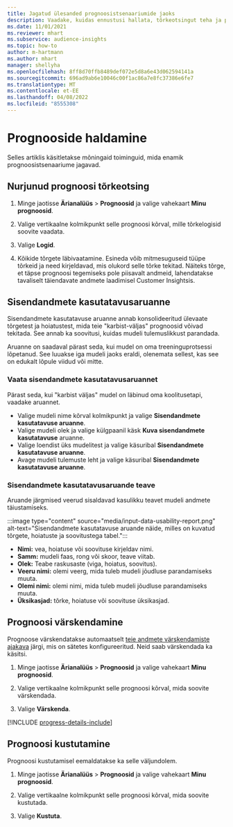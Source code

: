 ```yaml
---
title: Jagatud ülesanded prognoosistsenaariumide jaoks
description: Vaadake, kuidas ennustusi hallata, tõrkeotsingut teha ja prognoose määratleda.
ms.date: 11/01/2021
ms.reviewer: mhart
ms.subservice: audience-insights
ms.topic: how-to
author: m-hartmann
ms.author: mhart
manager: shellyha
ms.openlocfilehash: 8ff8d70ffb8489def072e5d8a6e43d062594141a
ms.sourcegitcommit: 696ad9ab6e10046c00f1ac86a7e8fc37386e6fe7
ms.translationtype: MT
ms.contentlocale: et-EE
ms.lasthandoff: 04/08/2022
ms.locfileid: "8555308"
---
```

# <a name="manage-predictions"></a>Prognooside haldamine

Selles artiklis käsitletakse mõningaid toiminguid, mida enamik prognoosistsenaariume jagavad.

## <a name="troubleshoot-a-failed-prediction"></a>Nurjunud prognoosi tõrkeotsing

1. Minge jaotisse **Ärianalüüs** > **Prognoosid** ja valige vahekaart **Minu prognoosid**.

1. Valige vertikaalne kolmikpunkt selle prognoosi kõrval, mille tõrkelogisid soovite vaadata.

1. Valige **Logid**.

1. Kõikide tõrgete läbivaatamine. Esineda võib mitmesuguseid tüüpe tõrkeid ja need kirjeldavad, mis olukord selle tõrke tekitad. Näiteks tõrge, et täpse prognoosi tegemiseks pole piisavalt andmeid, lahendatakse tavaliselt täiendavate andmete laadimisel Customer Insightsis.

## <a name="input-data-usability-report"></a>Sisendandmete kasutatavusaruanne

Sisendandmete kasutatavuse aruanne annab konsolideeritud ülevaate tõrgetest ja hoiatustest, mida teie "karbist-väljas" prognoosid võivad tekitada. See annab ka soovitusi, kuidas mudeli tulemuslikkust parandada.

Aruanne on saadaval pärast seda, kui mudel on oma treeninguprotsessi lõpetanud. See luuakse iga mudeli jaoks eraldi, olenemata sellest, kas see on edukalt lõpule viidud või mitte.

### <a name="view-the-input-data-usability-report"></a>Vaata sisendandmete kasutatavusaruannet

Pärast seda, kui "karbist väljas" mudel on läbinud oma koolitusetapi, vaadake aruannet.
- Valige mudeli nime kõrval kolmikpunkt ja valige **Sisendandmete kasutatavuse aruanne**.
- Valige mudeli olek ja valige külgpaanil käsk **Kuva sisendandmete kasutatavuse** aruanne.
- Valige loendist üks mudelitest ja valige käsuribal **Sisendandmete kasutatavuse aruanne**.
- Avage mudeli tulemuste leht ja valige käsuribal **Sisendandmete kasutatavuse aruanne**.

### <a name="information-in-the-input-data-usability-report"></a>Sisendandmete kasutatavusaruande teave

Aruande järgmised veerud sisaldavad kasulikku teavet mudeli andmete täiustamiseks.

:::image type="content" source="media/input-data-usability-report.png" alt-text="Sisendandmete kasutatavuse aruande näide, milles on kuvatud tõrgete, hoiatuste ja soovitustega tabel.":::

- **Nimi:** vea, hoiatuse või soovituse kirjeldav nimi.
- **Samm:** mudeli faas, rong või skoor, teave viitab.
- **Olek:** Teabe raskusaste (viga, hoiatus, soovitus).
- **Veeru nimi:** olemi veerg, mida tuleb mudeli jõudluse parandamiseks muuta.
- **Olemi nimi:** olemi nimi, mida tuleb mudeli jõudluse parandamiseks muuta.
- **Üksikasjad:** tõrke, hoiatuse või soovituse üksikasjad.

## <a name="refresh-a-prediction"></a>Prognoosi värskendamine

Prognoose värskendatakse automaatselt [teie andmete värskendamiste ajakava](system.md#schedule-tab) järgi, mis on sätetes konfigureeritud. Neid saab värskendada ka käsitsi.

1. Minge jaotisse **Ärianalüüs** > **Prognoosid** ja valige vahekaart **Minu prognoosid**.

1. Valige vertikaalne kolmikpunkt selle prognoosi kõrval, mida soovite värskendada.

1. Valige **Värskenda**.

[!INCLUDE [progress-details-include](../includes/progress-details-pane.md)]

## <a name="delete-a-prediction"></a>Prognoosi kustutamine

Prognoosi kustutamisel eemaldatakse ka selle väljundolem.

1. Minge jaotisse **Ärianalüüs** > **Prognoosid** ja valige vahekaart **Minu prognoosid**.

1. Valige vertikaalne kolmikpunkt selle prognoosi kõrval, mida soovite kustutada.

1. Valige **Kustuta**.
